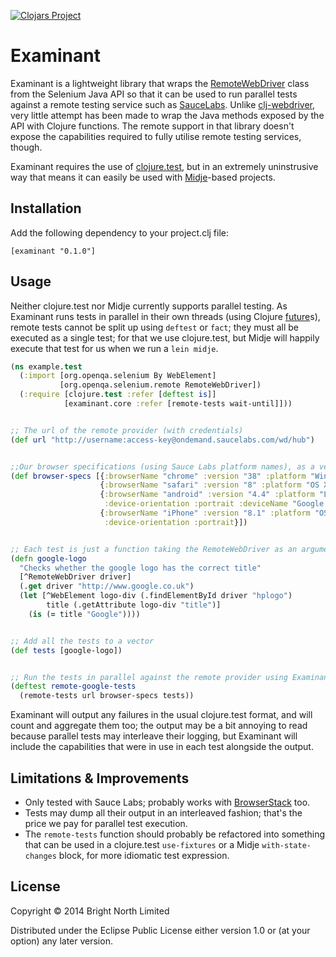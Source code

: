 [![Clojars Project](http://clojars.org/brightnorth/examinant/latest-version.svg)](http://clojars.org/brightnorth/examinant)

# Examinant

Examinant is a lightweight library that wraps the
[RemoteWebDriver](https://selenium.googlecode.com/git/docs/api/java/org/openqa/selenium/remote/RemoteWebDriver.html)
class from the Selenium Java API so that it can be used to run parallel tests against a remote testing service such as
[SauceLabs](https://saucelabs.com/).  Unlike [clj-webdriver](https://github.com/semperos/clj-webdriver), very little
attempt has been made to wrap the Java methods exposed by the API with Clojure functions.  The remote support in that
library doesn't expose the capabilities required to fully utilise remote testing services, though.

Examinant requires the use of [clojure.test](https://clojure.github.io/clojure/clojure.test-api.html), but in an
extremely uninstrusive way that means it can easily be used with [Midje](https://github.com/marick/Midje)-based
projects.


## Installation

Add the following dependency to your project.clj file:

    [examinant "0.1.0"]


## Usage

Neither clojure.test nor Midje currently supports parallel testing.  As Examinant runs tests in parallel in their own
threads (using Clojure [future](https://clojuredocs.org/clojure.core/future)s), remote tests cannot be split up using
`deftest` or `fact`; they must all be executed as a single test; for that we use clojure.test, but Midje will happily
execute that test for us when we run a `lein midje`.


```clj
(ns example.test
  (:import [org.openqa.selenium By WebElement]
           [org.openqa.selenium.remote RemoteWebDriver])
  (:require [clojure.test :refer [deftest is]]
            [examinant.core :refer [remote-tests wait-until]]))


;; The url of the remote provider (with credentials)
(def url "http://username:access-key@ondemand.saucelabs.com/wd/hub")


;;Our browser specifications (using Sauce Labs platform names), as a vector of maps
(def browser-specs [{:browserName "chrome" :version "38" :platform "Windows 8.1"}
                    {:browserName "safari" :version "8" :platform "OS X 10.10"}
                    {:browserName "android" :version "4.4" :platform "LINUX"
                     :device-orientation :portrait :deviceName "Google Nexus 7 HD Emulator"}
                    {:browserName "iPhone" :version "8.1" :platform "OS X 10.9"
                     :device-orientation :portrait}])


;; Each test is just a function taking the RemoteWebDriver as an argument; note the use of the clojure.test/is macro
(defn google-logo
  "Checks whether the google logo has the correct title"
  [^RemoteWebDriver driver]
  (.get driver "http://www.google.co.uk")
  (let [^WebElement logo-div (.findElementById driver "hplogo")
        title (.getAttribute logo-div "title")]
    (is (= title "Google"))))


;; Add all the tests to a vector
(def tests [google-logo])


;; Run the tests in parallel against the remote provider using Examinant
(deftest remote-google-tests
  (remote-tests url browser-specs tests))
```

Examinant will output any failures in the usual clojure.test format, and will count and aggregate them too; the output
may be a bit annoying to read because parallel tests may interleave their logging, but Examinant will include the
capabilities that were in use in each test alongside the output.


## Limitations & Improvements

* Only tested with Sauce Labs; probably works with [BrowserStack](http://www.browserstack.com/) too.
* Tests may dump all their output in an interleaved fashion; that's the price we pay for parallel test execution.
* The `remote-tests` function should probably be refactored into something that can be used in a clojure.test
`use-fixtures` or a Midje `with-state-changes` block, for more idiomatic test expression.


## License

Copyright © 2014 Bright North Limited

Distributed under the Eclipse Public License either version 1.0 or (at
your option) any later version.
